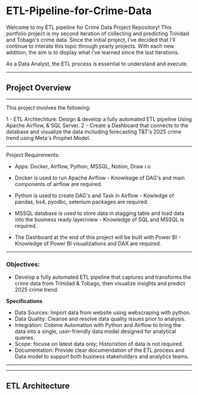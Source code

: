 # ETL-Pipeline-for-Crime-Data

Welcome to my ETL pipeline for Crime Data Project Repository!
This portfolio project is my second iteration of collecting and predicting Trinidad and Tobago's crime data. 
Since the initial project, I've decided that I'll continue to interate this topic through yearly projects. With each new addition, the aim is to display what i've learned since the last iterations.

As a Data Analyst, the ETL process is essential to understand and execute. 

-----

## Project Overview 
-----

This project involves the following: 

1 - ETL Archtechture: Design & develop a fully automated ETL pipeline Using Apache Airflow, & SQL Server.
2 - Create a Dashboard that connects to the database and visualize the data incliuding forecasting T&T's 2025 crime trend using Meta's Prophet Model.

-----
Project Requirements: 

- Apps: Docker, Airflow, Python, MSSQL, Notion, Draw i.o

- Docker is used to run Apache Airflow - Knowleage of DAG's and main components of airflow are required.

- Python is used to create DAG's and Task in Airflow - Kowledge of pandas, bs4, pyodbc, selenium packages are required.

- MSSQL database is used to store data in stagging table and load data into the business ready layer/view - Knowledge of SQL and MSSQL is required.

- The Dashboard at the end of this project will be built with Power BI - Knowledge of Power BI visualizations and DAX are required.

------

### Objectives: 

- Develop a fully automated ETL pipeline that captures and transforms the crime data from Trinidad & Tobago, then visualize insights and predict 2025 crime trend.

**Specifications**

- Data Sources: Import data from website using webscraping with python.
- Data Quality: Cleanse and resolve data quality issues prior to analysis.
- Integration: Cobime Automation with Python and Airflow to bring the data into a single, user-friendly data model designed for analytical queries.
- Scope: focuse on latest data only; Historistion of data is not required.
- Documentation: Provide clear documendation of the ETL process and Data model to support both business stakeholders and analytics teams.

------- 



*******

## ETL Architecture 





